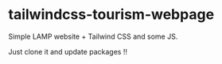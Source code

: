 # tailwindcss-tourism-webpage
Simple LAMP website + Tailwind CSS and some JS.

Just clone it and update packages !! 
